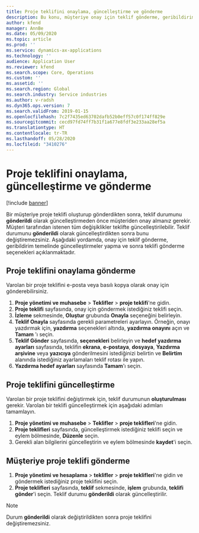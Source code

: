 ```yaml
---
title: Proje teklifini onaylama, güncelleştirme ve gönderme
description: Bu konu, müşteriye onay için teklif gönderme, geribildirim temelinde değişiklik yapma ve teklifi yeniden gönderme hakkında bilgi sağlar.
author: kfend
manager: AnnBe
ms.date: 05/09/2020
ms.topic: article
ms.prod: ''
ms.service: dynamics-ax-applications
ms.technology: ''
audience: Application User
ms.reviewer: kfend
ms.search.scope: Core, Operations
ms.custom: ''
ms.assetid: ''
ms.search.region: Global
ms.search.industry: Service industries
ms.author: v-radsh
ms.dyn365.ops.version: 7
ms.search.validFrom: 2019-01-15
ms.openlocfilehash: 7c2f7435ed63702dafb52b0eff57c0f174ff829e
ms.sourcegitcommit: cecd97fd74ff7b31f1a677e8fdf3e233aa28ef5a
ms.translationtype: HT
ms.contentlocale: tr-TR
ms.lasthandoff: 05/28/2020
ms.locfileid: "3410276"
---
```

# <a name="confirm-update-and-send-a-project-quotation"></a>Proje teklifini onaylama, güncelleştirme ve gönderme

[!include [banner](../includes/banner.md)]

Bir müşteriye proje teklifi oluşturup gönderdikten sonra, teklif durumunu **gönderildi** olarak güncelleştirmeden önce müşteriden onay almanız gerekir. Müşteri tarafından istenen tüm değişiklikler teklifte güncelleştirilebilir. Teklif durumunu **gönderildi** olarak güncelleştirdikten sonra bunu değiştiremezsiniz. Aşağıdaki yordamda, onay için teklif gönderme, geribildirim temelinde güncelleştirmeler yapma ve sonra teklifi gönderme seçenekleri açıklanmaktadır.

## <a name="send-a-project-quotation-confirmation"></a>Proje teklifini onaylama gönderme  

Varolan bir proje teklifini e-posta veya basılı kopya olarak onay için gönderebilirsiniz. 

1. **Proje yönetimi ve muhasebe** > **Teklifler** > **proje teklifi**'ne gidin. 
2. **Proje teklifi** sayfasında, onay için göndermek istediğiniz teklifi seçin. 
3. **İzleme** sekmesinde, **Oluştur** grubunda **Onayla** seçeneğini belirleyin. 
4. **Teklif Onayla** sayfasında gerekli parametreleri ayarlayın. Örneğin, onayı yazdırmak için, **yazdırma** seçenekleri altında, **yazdırma onayını** açın ve **Tamam** 'ı seçin.
5. **Teklif Gönder** sayfasında, **seçenekleri** belirleyin ve **hedef yazdırma ayarları** sayfasında, teklifin **ekrana**, **e-postaya**, **dosyaya**, **Yazdırma arşivine** veya **yazıcıya** gönderilmesini istediğinizi belirtin ve **Belirtim** alanında istediğiniz ayarlamaları teklif rotası ile yapın.
6. **Yazdırma hedef ayarları** sayfasında **Tamam**'ı seçin.  

## <a name="update-a-project-quotation"></a>Proje teklifini güncelleştirme

Varolan bir proje teklifini değiştirmek için, teklif durumunun **oluşturulması** gerekir. Varolan bir teklifi güncelleştirmek için aşağıdaki adımları tamamlayın. 

1. **Proje yönetimi ve muhasebe** > **Teklifler** > **proje teklifleri**'ne gidin.
2. **Proje teklifleri** sayfasında, güncelleştirmek istediğiniz teklifi seçin ve eylem bölmesinde, **Düzenle** seçin.
3. Gerekli alan bilgilerini güncelleştirin ve eylem bölmesinde **kaydet**'i seçin.  

## <a name="send-a-project-quotation-to-a-customer"></a>Müşteriye proje teklifi gönderme 

1. **Proje yönetimi ve hesaplama** > **teklifler** > **proje teklifleri**'ne gidin ve göndermek istediğiniz proje teklifini seçin.
2. **Proje teklifleri** sayfasında, **teklif** sekmesinde, **işlem** grubunda, **teklifi gönder**'i seçin. Teklif durumu **gönderildi** olarak güncelleştirilir.

> [!NOTE]
> Durum **gönderildi** olarak değiştirildikten sonra proje teklifini değiştiremezsiniz.
